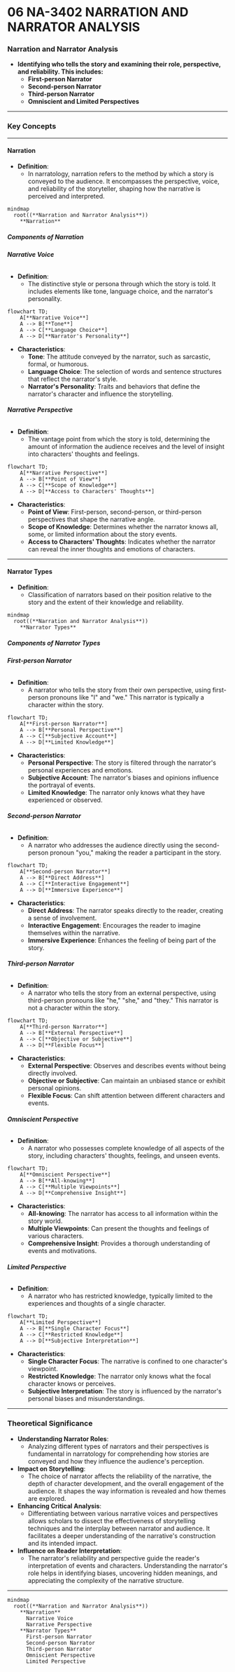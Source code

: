 # 06 NA-3402 NARRATION AND NARRATOR ANALYSIS

### **Narration and Narrator Analysis**

- **Identifying who tells the story and examining their role, perspective, and reliability. This includes:**
  - **First-person Narrator**
  - **Second-person Narrator**
  - **Third-person Narrator**
  - **Omniscient and Limited Perspectives**

---

### **Key Concepts**

---

#### **Narration**

- **Definition**:
  - In narratology, narration refers to the method by which a story is conveyed to the audience. It encompasses the perspective, voice, and reliability of the storyteller, shaping how the narrative is perceived and interpreted.

```mermaid
mindmap
  root((**Narration and Narrator Analysis**))
    **Narration**
```

##### **Components of Narration**

###### **Narrative Voice**

- **Definition**:
  - The distinctive style or persona through which the story is told. It includes elements like tone, language choice, and the narrator's personality.

```mermaid
flowchart TD;
    A[**Narrative Voice**]
    A --> B[**Tone**]
    A --> C[**Language Choice**]
    A --> D[**Narrator's Personality**]
```

- **Characteristics**:
  - **Tone**: The attitude conveyed by the narrator, such as sarcastic, formal, or humorous.
  - **Language Choice**: The selection of words and sentence structures that reflect the narrator's style.
  - **Narrator's Personality**: Traits and behaviors that define the narrator's character and influence the storytelling.

###### **Narrative Perspective**

- **Definition**:
  - The vantage point from which the story is told, determining the amount of information the audience receives and the level of insight into characters' thoughts and feelings.

```mermaid
flowchart TD;
    A[**Narrative Perspective**]
    A --> B[**Point of View**]
    A --> C[**Scope of Knowledge**]
    A --> D[**Access to Characters' Thoughts**]
```

- **Characteristics**:
  - **Point of View**: First-person, second-person, or third-person perspectives that shape the narrative angle.
  - **Scope of Knowledge**: Determines whether the narrator knows all, some, or limited information about the story events.
  - **Access to Characters' Thoughts**: Indicates whether the narrator can reveal the inner thoughts and emotions of characters.

---

#### **Narrator Types**

- **Definition**:
  - Classification of narrators based on their position relative to the story and the extent of their knowledge and reliability.

```mermaid
mindmap
  root((**Narration and Narrator Analysis**))
    **Narrator Types**
```

##### **Components of Narrator Types**

###### **First-person Narrator**

- **Definition**:
  - A narrator who tells the story from their own perspective, using first-person pronouns like "I" and "we." This narrator is typically a character within the story.

```mermaid
flowchart TD;
    A[**First-person Narrator**]
    A --> B[**Personal Perspective**]
    A --> C[**Subjective Account**]
    A --> D[**Limited Knowledge**]
```

- **Characteristics**:
  - **Personal Perspective**: The story is filtered through the narrator's personal experiences and emotions.
  - **Subjective Account**: The narrator's biases and opinions influence the portrayal of events.
  - **Limited Knowledge**: The narrator only knows what they have experienced or observed.

###### **Second-person Narrator**

- **Definition**:
  - A narrator who addresses the audience directly using the second-person pronoun "you," making the reader a participant in the story.

```mermaid
flowchart TD;
    A[**Second-person Narrator**]
    A --> B[**Direct Address**]
    A --> C[**Interactive Engagement**]
    A --> D[**Immersive Experience**]
```

- **Characteristics**:
  - **Direct Address**: The narrator speaks directly to the reader, creating a sense of involvement.
  - **Interactive Engagement**: Encourages the reader to imagine themselves within the narrative.
  - **Immersive Experience**: Enhances the feeling of being part of the story.

###### **Third-person Narrator**

- **Definition**:
  - A narrator who tells the story from an external perspective, using third-person pronouns like "he," "she," and "they." This narrator is not a character within the story.

```mermaid
flowchart TD;
    A[**Third-person Narrator**]
    A --> B[**External Perspective**]
    A --> C[**Objective or Subjective**]
    A --> D[**Flexible Focus**]
```

- **Characteristics**:
  - **External Perspective**: Observes and describes events without being directly involved.
  - **Objective or Subjective**: Can maintain an unbiased stance or exhibit personal opinions.
  - **Flexible Focus**: Can shift attention between different characters and events.

###### **Omniscient Perspective**

- **Definition**:
  - A narrator who possesses complete knowledge of all aspects of the story, including characters' thoughts, feelings, and unseen events.

```mermaid
flowchart TD;
    A[**Omniscient Perspective**]
    A --> B[**All-knowing**]
    A --> C[**Multiple Viewpoints**]
    A --> D[**Comprehensive Insight**]
```

- **Characteristics**:
  - **All-knowing**: The narrator has access to all information within the story world.
  - **Multiple Viewpoints**: Can present the thoughts and feelings of various characters.
  - **Comprehensive Insight**: Provides a thorough understanding of events and motivations.

###### **Limited Perspective**

- **Definition**:
  - A narrator who has restricted knowledge, typically limited to the experiences and thoughts of a single character.

```mermaid
flowchart TD;
    A[**Limited Perspective**]
    A --> B[**Single Character Focus**]
    A --> C[**Restricted Knowledge**]
    A --> D[**Subjective Interpretation**]
```

- **Characteristics**:
  - **Single Character Focus**: The narrative is confined to one character's viewpoint.
  - **Restricted Knowledge**: The narrator only knows what the focal character knows or perceives.
  - **Subjective Interpretation**: The story is influenced by the narrator's personal biases and misunderstandings.

---

### **Theoretical Significance**

- **Understanding Narrator Roles**:
  - Analyzing different types of narrators and their perspectives is fundamental in narratology for comprehending how stories are conveyed and how they influence the audience's perception.
- **Impact on Storytelling**:
  - The choice of narrator affects the reliability of the narrative, the depth of character development, and the overall engagement of the audience. It shapes the way information is revealed and how themes are explored.
- **Enhancing Critical Analysis**:
  - Differentiating between various narrative voices and perspectives allows scholars to dissect the effectiveness of storytelling techniques and the interplay between narrator and audience. It facilitates a deeper understanding of the narrative's construction and its intended impact.
- **Influence on Reader Interpretation**:
  - The narrator's reliability and perspective guide the reader's interpretation of events and characters. Understanding the narrator's role helps in identifying biases, uncovering hidden meanings, and appreciating the complexity of the narrative structure.

---

```mermaid
mindmap
  root((**Narration and Narrator Analysis**))
    **Narration**
      Narrative Voice
      Narrative Perspective
    **Narrator Types**
      First-person Narrator
      Second-person Narrator
      Third-person Narrator
      Omniscient Perspective
      Limited Perspective
```
